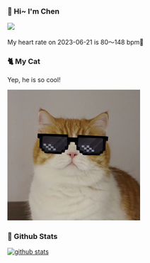 ### 👋 Hi~ I'm Chen 

![](https://komarev.com/ghpvc/?username=z1cheng&style=flat)

My heart rate on 2023-06-21 is 80～148 bpm💖

### 🐈 My Cat
Yep, he is so cool!

<img src="/images/mycat.jpg" width="300px" />

### 🧐 Github Stats
[![github stats](https://github-readme-stats.vercel.app/api?username=z1cheng&show_icons=true&theme=default)](https://github.com/anuraghazra/github-readme-stats)


